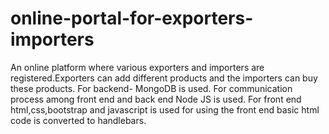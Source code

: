 # online-portal-for-exporters-importers
An online platform where various exporters and importers are registered.Exporters can add different products and the importers can buy these products.
For backend- MongoDB is used.
For communication process among front end and back end Node JS is used.
For front end html,css,bootstrap and javascript is used for using the front end basic html code is converted to handlebars.
